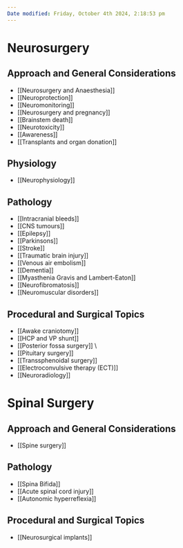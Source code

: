 ```yaml
---
Date modified: Friday, October 4th 2024, 2:18:53 pm
---
```

# Neurosurgery
## Approach and General Considerations
- [[Neurosurgery and Anaesthesia]]
- [[Neuroprotection]]
- [[Neuromonitoring]]
- [[Neurosurgery and pregnancy]]
- [[Brainstem death]]
- [[Neurotoxicity]]
- [[Awareness]]
- [[Transplants and organ donation]]
## Physiology
- [[Neurophysiology]]
## Pathology
- [[Intracranial bleeds]]
- [[CNS tumours]]
- [[Epilepsy]]
- [[Parkinsons]]
- [[Stroke]]
- [[Traumatic brain injury]]
- [[Venous air embolism]]
- [[Dementia]]
- [[Myasthenia Gravis and Lambert-Eaton]]
- [[Neurofibromatosis]]
- [[Neuromuscular disorders]]
## Procedural and Surgical Topics
- [[Awake craniotomy]]
- [[HCP and VP shunt]]
- [[Posterior fossa surgery]] \
- [[Pituitary surgery]]
- [[Transsphenoidal surgery]]
- [[Electroconvulsive therapy (ECT)]]
- [[Neuroradiology]]
# Spinal Surgery
## Approach and General Considerations
- [[Spine surgery]]
## Pathology
- [[Spina Bifida]]
- [[Acute spinal cord injury]]
- [[Autonomic hyperreflexia]]
## Procedural and Surgical Topics
- [[Neurosurgical implants]]
